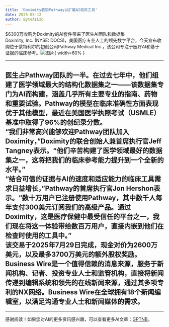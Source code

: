 ```yaml
---
title: 'Doximity收购Pathway以扩展AI临床工具'
date: 2025-08-12
author: ByteAILab
---
```


$6300万收购为Doximity的AI套件带来了医生AI团队和数据集  
Doximity, Inc. (NYSE: DOCS)，美国医疗专业人士的领先数字平台，今天宣布收购位于蒙特利尔的初创公司Pathway Medical Inc.，该公司专注于医疗AI和基于证据的临床参考。![图片](https://ai-techpark.com/wp-content/uploads/Doximity.jpg){ width=60% }

---
  
医生占Pathway团队的一半。在过去七年中，他们组建了医学领域最大的结构化数据集之一——该数据集专门为AI而构建，涵盖几乎所有主要专业的指南、药物和重要试验。Pathway的模型在临床准确性方面表现优于其他模型，最近在美国医学执照考试（USMLE）基准中取得了96%的创纪录分数。  
“我们非常高兴能够欢迎Pathway团队加入Doximity，”Doximity的联合创始人兼首席执行官Jeff Tangney表示。“他们辛苦构建了医学领域最好的数据集之一，这将把我们的临床参考能力提升到一个全新的水平。”  
“结合可信的证据与AI的速度和适应能力的临床工具需求日益增长，”Pathway的首席执行官Jon Hershon表示。“数十万用户已注册使用Pathway，其中数千人每年支付300美元订阅我们的高级产品。通过Doximity，这是医疗保健中最受信任的平台之一，我们现在将这一体验带给数百万用户，直接内嵌到他们在检查时使用的工具中。”  
该交易于2025年7月29日完成，现金对价为2600万美元，以及最多3700万美元的额外股权奖励。  
Business Wire是一个值得信赖的消息来源，服务于新闻机构、记者、投资专业人士和监管机构，直接将新闻传递到编辑系统和领先的在线新闻来源，通过其多项专利的NX网络。Business Wire在全球拥有18个新闻编辑室，以满足沟通专业人士和新闻媒体的需求。
---
---
感谢阅读！如果您对AI的更多资讯感兴趣，可以查看更多AI文章：[GPTNB](https://gptnb.com)。